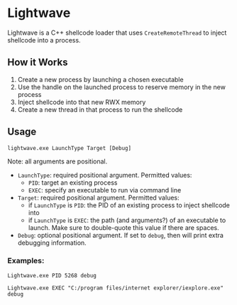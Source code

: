 # Lightwave
Lightwave is a C++ shellcode loader that uses `CreateRemoteThread` to inject shellcode into a process. 

## How it Works
1. Create a new process by launching a chosen executable
2. Use the handle on the launched process to reserve memory in the new process
3. Inject shellcode into that new RWX memory
4. Create a new thread in that process to run the shellcode

## Usage
```
lightwave.exe LaunchType Target [Debug]
```

Note: all arguments are positional.
* `LaunchType`: required positional argument. Permitted values:
	* `PID`: target an existing process
	* `EXEC`: specify an executable to run via command line
* `Target`: required positional argument. Permitted values:
	* if `LaunchType` is `PID`: the PID of an existing process to inject shellcode into
	* if `LaunchType` is `EXEC`: the path (and arguments?) of an executable to launch. Make sure to double-quote this value if there are spaces.
* `Debug`: optional positional argument. If set to `debug`, then will print extra debugging information.

### Examples:
```
Lightwave.exe PID 5268 debug

Lightwave.exe EXEC "C:/program files/internet explorer/iexplore.exe" debug
```